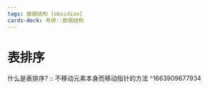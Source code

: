```yaml
---
tags: 数据结构 [obsidian]
cards-deck: 考研::数据结构
---
```


# 表排序
什么是表排序? :: 不移动元素本身而移动指针的方法 ^1663909677934
